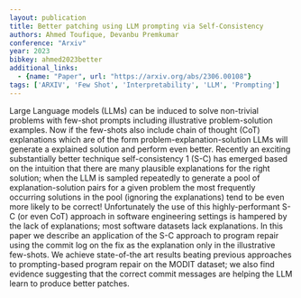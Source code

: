 ```yaml
---
layout: publication
title: Better patching using LLM prompting via Self-Consistency
authors: Ahmed Toufique, Devanbu Premkumar
conference: "Arxiv"
year: 2023
bibkey: ahmed2023better
additional_links:
  - {name: "Paper", url: "https://arxiv.org/abs/2306.00108"}
tags: ['ARXIV', 'Few Shot', 'Interpretability', 'LLM', 'Prompting']
---
```

Large Language models (LLMs) can be induced to solve non-trivial problems with few-shot prompts including illustrative problem-solution examples. Now if the few-shots also include chain of thought (CoT) explanations which are of the form problem-explanation-solution LLMs will generate a explained solution and perform even better. Recently an exciting substantially better technique self-consistency 1 (S-C) has emerged based on the intuition that there are many plausible explanations for the right solution; when the LLM is sampled repeatedly to generate a pool of explanation-solution pairs for a given problem the most frequently occurring solutions in the pool (ignoring the explanations) tend to be even more likely to be correct! Unfortunately the use of this highly-performant S-C (or even CoT) approach in software engineering settings is hampered by the lack of explanations; most software datasets lack explanations. In this paper we describe an application of the S-C approach to program repair using the commit log on the fix as the explanation only in the illustrative few-shots. We achieve state-of-the art results beating previous approaches to prompting-based program repair on the MODIT dataset; we also find evidence suggesting that the correct commit messages are helping the LLM learn to produce better patches.
